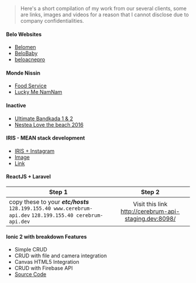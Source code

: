 > Here's a short compilation of my work from our several clients, some are links, images and videos for a reason that I cannot disclose due to company confidentialities.

#### Belo Websites
* [Belomen](https://belomen.com/ "Official Website")
* [BeloBaby](https://www.belobaby.ph/ "Official Website")
* [beloacnepro](http://beloacnepro.com/ "Official Website")

#### Monde Nissin
* [Food Service](http://www.mondenissin.com/foodservice "A sub page of a corporate website")
* [Lucky Me NamNam](http://www.luckymenamnam.com.ph/ "Official Website")

#### Inactive
* [Ultimate Bandkada 1 & 2 ](https://web.facebook.com/GreenwichPizza/photos/a.181706241846649.53337.114259391924668/1277304205620175/?type=1&theater "Campaign already done, website is unavailable")
* [Nestea Love the beach 2016](http://eventscapemanila.com/portfolio/nestea-love-beach-2016/ "Website were down, but you may see the actual landing page showed in this site.")

#### IRIS - MEAN stack development
* [IRIS + Instagram](https://www.youtube.com/watch?v=q26jwUBtMUk "A sample demo showing short introduction about IRIS system. This serve as submission entry to acquire permission from Instagram API")
* [Image](https://github.com/AUSdomgarcia/frontend-demo/blob/master/iris.png)
* [Link](http://irismedia.social:5050/posts/create-fb "minimum page allowed for public viewing")

#### ReactJS + Laravel

| Step 1        | Step 2           
| ------------- |:-------------:|
|  copy these to your **_etc/hosts_**    `128.199.155.40 www.cerebrum-api.dev`    `128.199.155.40 cerebrum-api.dev` | Visit this link http://cerebrum-api-staging.dev:8098/ |

#### Ionic 2 with breakdown Features
* Simple CRUD
* CRUD with file and camera integration
* Canvas HTML5 Integration
* CRUD with Firebase API
* [Source Code](https://github.com/AUSdomgarcia/crud-ionic2 "Most recent Research and Development I had")
